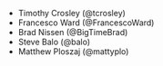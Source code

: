 * Timothy Crosley (@tcrosley)
* Francesco Ward (@FrancescoWard)
* Brad Nissen (@BigTimeBrad)
* Steve Balo (@balo)
* Matthew Ploszaj (@mattyplo)
